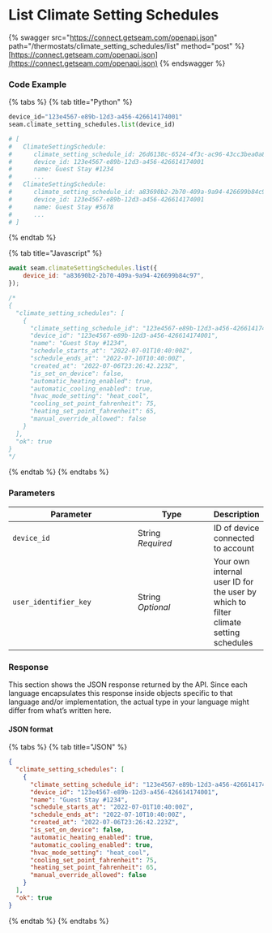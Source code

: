 # List Climate Setting Schedules

{% swagger src="https://connect.getseam.com/openapi.json" path="/thermostats/climate_setting_schedules/list" method="post" %}
[https://connect.getseam.com/openapi.json](https://connect.getseam.com/openapi.json)
{% endswagger %}

### Code Example

{% tabs %}
{% tab title="Python" %}
```python
device_id="123e4567-e89b-12d3-a456-426614174001"
seam.climate_setting_schedules.list(device_id)

# [
#   ClimateSettingSchedule:
#      climate_setting_schedule_id: 26d6138c-6524-4f3c-ac96-43cc3bea0a8d  
#      device_id: 123e4567-e89b-12d3-a456-426614174001
#      name: Guest Stay #1234        
#      ...
#   ClimateSettingSchedule:    
#      climate_setting_schedule_id: a83690b2-2b70-409a-9a94-426699b84c97
#      device_id: 123e4567-e89b-12d3-a456-426614174001    
#      name: Guest Stay #5678
#      ...
# ]
```
{% endtab %}

{% tab title="Javascript" %}
```javascript
await seam.climateSettingSchedules.list({
    device_id: "a83690b2-2b70-409a-9a94-426699b84c97",
});

/*
{
  "climate_setting_schedules": [
    {
      "climate_setting_schedule_id": "123e4567-e89b-12d3-a456-426614174000",
      "device_id": "123e4567-e89b-12d3-a456-426614174001",
      "name": "Guest Stay #1234",
      "schedule_starts_at": "2022-07-01T10:40:00Z",
      "schedule_ends_at": "2022-07-10T10:40:00Z",
      "created_at": "2022-07-06T23:26:42.223Z",
      "is_set_on_device": false,
      "automatic_heating_enabled": true,
      "automatic_cooling_enabled": true,
      "hvac_mode_setting": "heat_cool",
      "cooling_set_point_fahrenheit": 75,
      "heating_set_point_fahrenheit": 65,
      "manual_override_allowed": false
    }
  ],
  "ok": true
}
*/
```
{% endtab %}
{% endtabs %}

### Parameters

<table data-header-hidden><thead><tr><th width="264">Parameter</th><th width="162.33333333333331">Type</th><th>Description</th></tr></thead><tbody><tr><td><code>device_id</code></td><td>String<br><em>Required</em></td><td>ID of device connected to account</td></tr><tr><td><code>user_identifier_key</code></td><td>String<br><em>Optional</em></td><td>Your own internal user ID for the user by which to filter climate setting schedules </td></tr></tbody></table>

### Response

This section shows the JSON response returned by the API. Since each language encapsulates this response inside objects specific to that language and/or implementation, the actual type in your language might differ from what’s written here.

#### JSON format

{% tabs %}
{% tab title="JSON" %}
```json
{
  "climate_setting_schedules": [
    {
      "climate_setting_schedule_id": "123e4567-e89b-12d3-a456-426614174000",
      "device_id": "123e4567-e89b-12d3-a456-426614174001",
      "name": "Guest Stay #1234",
      "schedule_starts_at": "2022-07-01T10:40:00Z",
      "schedule_ends_at": "2022-07-10T10:40:00Z",
      "created_at": "2022-07-06T23:26:42.223Z",
      "is_set_on_device": false,
      "automatic_heating_enabled": true,
      "automatic_cooling_enabled": true,
      "hvac_mode_setting": "heat_cool",
      "cooling_set_point_fahrenheit": 75,
      "heating_set_point_fahrenheit": 65,
      "manual_override_allowed": false
    }
  ],
  "ok": true
}
```
{% endtab %}
{% endtabs %}
